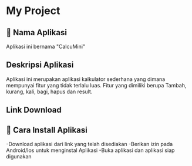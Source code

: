 # My Project


## 🚀 Nama Aplikasi

Aplikasi ini bernama "CalcuMini"

## Deskripsi Aplikasi

Aplikasi ini merupakan aplikasi kalkulator sederhana yang dimana mempunyai fitur yang tidak terlalu luas. Fitur yang dimiliki berupa Tambah, kurang, kali, bagi, hapus dan result.


## Link Download


## 📝 Cara Install Aplikasi

-Download aplikasi dari link yang telah disediakan
-Berikan izin pada Android/Ios untuk menginstal Aplikasi
-Buka aplikasi dan aplikasi siap digunakan
